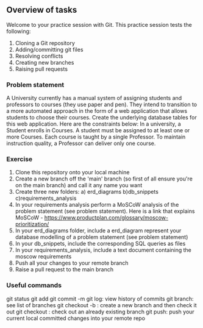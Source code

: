 ## Overview of tasks

Welcome to your practice session with Git. This practice session tests the following:

1. Cloning a Git repository
2. Adding/committing git files
3. Resolving conflicts
4. Creating new branches
5. Raising pull requests

### Problem statement

A University currently has a manual system of assigning students and professors to courses (they use paper and pen). They intend to transition to a more automated approach in the form of a web application that allows students to choose their courses. Create the underlying database tables for this web application. Here are the constraints below:
In a university, a Student enrolls in Courses. A student must be assigned to at least one or more Courses. Each course is taught by a single Professor. To maintain instruction quality, a Professor can deliver only one course.

### Exercise

1. Clone this repository onto your local machine
2. Create a new branch off the 'main' branch (so first of all ensure you're on the main branch) and call it any name you want
3. Create three new folders: a) erd_diagrams b)db_snippets c)requirements_analysis
4. In your requirements analysis perform a MoSCoW analysis of the problem statement (see problem statement). Here is a link that explains MoSCoW - https://www.productplan.com/glossary/moscow-prioritization/
5. In your erd_diagrams folder, include a erd_diagram represent your database modelling of a problem statement (see problem statement)
6. In your db_snippets, include the corresponding SQL queries as files
7. In your requirements_analysis, include a text document containing the moscow requirements
8. Push all your changes to your remote branch
9. Raise a pull request to the main branch

### Useful commands

git status
git add <filename>
git commit -m <message>
git log: view history of commits
git branch: see list of branches
git checkout -b <branch name>: create a new branch and then check it out
git checkout <branch name>: check out an already existing branch
git push: push your current local committed changes into your remote repo
